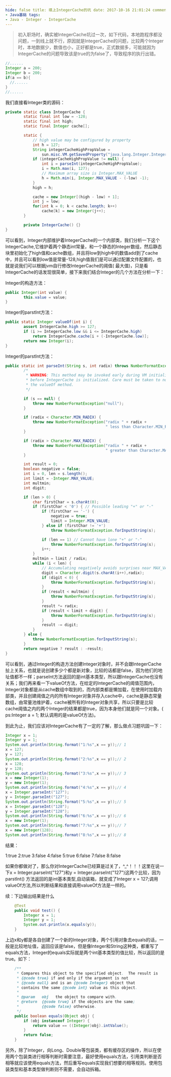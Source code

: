 ```yaml
---
hide: false title: 填上IntegerCache的坑 date: 2017-10-16 21:01:24 comments: true toc: true categories:
- Java基础 tags:
- Java - Integer - IntegerCache
---
```


> 初入职场时，确实被IntegerCache坑过一次，如下代码，本地跑程序都没问题，一到线上就不行，原因就是IntegerCache的问题，比较两个Integer时，本地数据少，数值也小，正好都是true，正式数据多，可能就因为IntegerCache的问题导致该是true的为false了，导致程序的执行出错。

  ```java
//......
Integer a = 200;
Integer b = 200;
if(a == b){
    //......
}
//......
  ```

我们直接看Integer类的源码：

```java
private static class IntegerCache {
        static final int low = -128;
        static final int high;
        static final Integer cache[];

        static {
            // high value may be configured by property
            int h = 127;
            String integerCacheHighPropValue =
                sun.misc.VM.getSavedProperty("java.lang.Integer.IntegerCache.high");
            if (integerCacheHighPropValue != null) {
                int i = parseInt(integerCacheHighPropValue);
                i = Math.max(i, 127);
                // Maximum array size is Integer.MAX_VALUE
                h = Math.min(i, Integer.MAX_VALUE - (-low) -1);
            }
            high = h;

            cache = new Integer[(high - low) + 1];
            int j = low;
            for(int k = 0; k < cache.length; k++)
                cache[k] = new Integer(j++);
        }

        private IntegerCache() {}
}
```

可以看到，Integer内部维护着IntegerCache的一个内部类，我们分析一下这个IntegerCache,它维护着两个静态int常量，和一个静态的Integer数组，然后静态块里初始化了high值和cache数组，并且将low到high中的数值add到了cache中，并且可以看到low值是常量-128,high值我们是可以通过配置文件配置的，也就是说我们可以根据jvm自行修改IntegerCache的阈值(
最大值)，只是看IntegerCache的话发现很简单，接下来我们结合Integer的几个方法在分析一下：

Integer的构造方法：

```java
public Integer(int value) {
        this.value = value;
}
```

Integer的parstInt方法：

```java
public static Integer valueOf(int i) {
        assert IntegerCache.high >= 127;
        if (i >= IntegerCache.low && i <= IntegerCache.high)
            return IntegerCache.cache[i + (-IntegerCache.low)];
        return new Integer(i);
}
```

Integer的parstInt方法：

```java
public static int parseInt(String s, int radix) throws NumberFormatException {
        /*
         * WARNING: This method may be invoked early during VM initialization
         * before IntegerCache is initialized. Care must be taken to not use
         * the valueOf method.
         */

        if (s == null) {
            throw new NumberFormatException("null");
        }

        if (radix < Character.MIN_RADIX) {
            throw new NumberFormatException("radix " + radix +
                                            " less than Character.MIN_RADIX");
        }

        if (radix > Character.MAX_RADIX) {
            throw new NumberFormatException("radix " + radix +
                                            " greater than Character.MAX_RADIX");
        }

        int result = 0;
        boolean negative = false;
        int i = 0, len = s.length();
        int limit = -Integer.MAX_VALUE;
        int multmin;
        int digit;

        if (len > 0) {
            char firstChar = s.charAt(0);
            if (firstChar < '0') { // Possible leading "+" or "-"
                if (firstChar == '-') {
                    negative = true;
                    limit = Integer.MIN_VALUE;
                } else if (firstChar != '+')
                    throw NumberFormatException.forInputString(s);

                if (len == 1) // Cannot have lone "+" or "-"
                    throw NumberFormatException.forInputString(s);
                i++;
            }
            multmin = limit / radix;
            while (i < len) {
                // Accumulating negatively avoids surprises near MAX_VALUE
                digit = Character.digit(s.charAt(i++),radix);
                if (digit < 0) {
                    throw NumberFormatException.forInputString(s);
                }
                if (result < multmin) {
                    throw NumberFormatException.forInputString(s);
                }
                result *= radix;
                if (result < limit + digit) {
                    throw NumberFormatException.forInputString(s);
                }
                result -= digit;
            }
        } else {
            throw NumberFormatException.forInputString(s);
        }
        return negative ? result : -result;
}
```

可以看到，通过Integer的构造方法创建Integer对象时，并不会跟IntegerCache扯上关系，也就是说创建多少个都是新对象，比较的话都是false，因为他们的地址值都不一样；parseInt方法返回的是int基本类型，所以跟IntegerCache也没有关系；我们再来看一下valueOf方法，在给定的IntegerCache的阈值范围内，Integer对象都是从cache数组中取到的，而内部类都是懒加载，在使用时加载内部类，并且创建阈值之内的所有Integer对象并存入cache中，cache是静态常量数组，由常量池维护着，cache被所有的Integer对象共享，所以只要是比较cache阈值之内的两个Integer的结果都是true，因为本身他们就是同一个对象。(
ps:Integer a = 1; 默认调用的是valueOf方法)。

到此为止，我们应该对IntegerCache有了一定的了解，那么做点习题巩固一下：

```java
Integer x = 1;
Integer y = 1;
System.out.println(String.format("1:%s",x == y));// 1
x = 127;
y = 127;
System.out.println(String.format("2:%s",x == y));// 2
x = 128;
y = 128;
System.out.println(String.format("3:%s",x == y));// 3
x = new Integer(1);
y = new Integer(1);
System.out.println(String.format("4:%s",x == y));// 4
x = Integer.parseInt("127");
y = Integer.parseInt("127");
System.out.println(String.format("5:%s",x == y));// 5
x = Integer.parseInt("128");
y = Integer.parseInt("128");
System.out.println(String.format("6:%s",x == y));// 6
x = new Integer(1);
System.out.println(String.format("7:%s",x == y));// 7
x = new Integer(128);
System.out.println(String.format("8:%s",x == y));// 8
```

结果：

1:true 2:true 3:false 4:false 5:true 6:false 7:false 8:false

如果你都做对了，那么你对IntegerCache已经算是过关了，^_^！！！这里在说一下x = Integer.parseInt("127")和y = Integer.parseInt("127")这两个比较，因为parstInt()
方法返回的是int基本类型,自动装箱，就变成了Integer x = 127;调用valueOf方法,所以判断结果和直接调用valueOf方法是一样的。

续：下边输出结果是什么

```java
    @Test
    public void test() {
        Integer x = 1;
        Integer y = 1;
        System.out.println(x.equals(y));
    }
```

上边x和y都是各自创建了一个新的Integer对象，两个引用对象去equals的话，一般是比较地址值，返回应该是false，但是像Integer和String这种类，都重写了equals方法，Integer的equals实际就是两个int基本类型的值比较，所以返回的是true。如下：

```java
    /**
     * Compares this object to the specified object.  The result is
     * {@code true} if and only if the argument is not
     * {@code null} and is an {@code Integer} object that
     * contains the same {@code int} value as this object.
     *
     * @param   obj   the object to compare with.
     * @return  {@code true} if the objects are the same;
     *          {@code false} otherwise.
     */
    public boolean equals(Object obj) {
        if (obj instanceof Integer) {
            return value == ((Integer)obj).intValue();
        }
        return false;
    }
```

另外，除了Integer，向Long、Double等包装类，都有缓存区的操作，所以在使用两个包装类进行相等判断时需要注意，最好使用equals方法，引用类判断是否相等就应该使用equals方法，然后重写equals实现我们想要的相等规则。使用包装类型和基本类型做判断则不需要，会自动拆箱。
